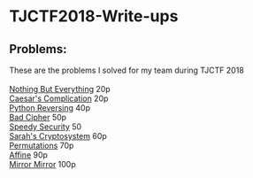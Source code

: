 # TJCTF2018-Write-ups
## Problems:
These are the problems I solved for my team during TJCTF 2018<br><br>
[Nothing But Everything](https://github.com/GabiTulba/TJCTF2018-Write-ups/blob/master/Nothing%20But%20Everything/Nothing%20But%20Everything.md) 20p<br>
[Caesar's Complication](https://github.com/GabiTulba/TJCTF2018-Write-ups/blob/master/Caesar's%20Complication/Caesar's%20Complication.md) 20p<br>
[Python Reversing](https://github.com/GabiTulba/TJCTF2018-Write-ups/blob/master/Python%20Reversing/Python%20Reversing.md) 40p<br>
[Bad Cipher](https://github.com/GabiTulba/TJCTF2018-Write-ups/blob/master/Bad%20Cipher/Bad%20Cipher.md) 50p<br>
[Speedy Security]() 50<br>
[Sarah's Cryptosystem]() 60p<br>
[Permutations]() 70p<br>
[Affine]() 90p<br>
[Mirror Mirror]() 100p<br>
